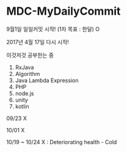 # MDC-MyDailyCommit

9월1일 일일커밋 시작! (1차 목표 : 한달) O

2017년 4월 17일 다시 시작!

이것저것 공부한는 중


1. RxJava
2. Algorithm
3. Java Lambda Expression
4. PHP
5. node.js
6. unity
7. kotlin

09/23   X

10/01   X

10/19 ~ 10/24   X  : Deteriorating health - Cold
